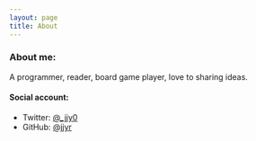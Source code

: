 ```yaml
---
layout: page
title: About
---
```


### About me:

A programmer, reader, board game player, love to sharing ideas.

#### Social account:

* Twitter: [@_jjy0](https://twitter.com/_jjy0)
* GitHub: [@jjyr](https://github.com/jjyr)
